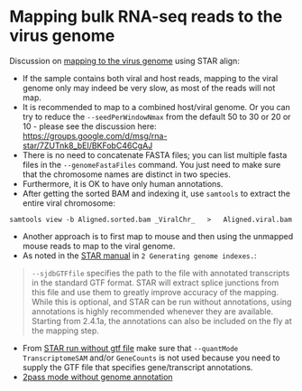 # Mapping bulk RNA-seq reads to the virus genome

Discussion on [mapping to the virus genome](https://github.com/alexdobin/STAR/issues/835) using STAR align:

* If the sample contains both viral and host reads, mapping to the viral genome only may indeed be very slow, as most of the reads will not map.
* It is recommended to map to a combined host/viral genome. Or you can try to reduce the `--seedPerWindowNmax` from the default 50 to 30 or 20 or 10 - please see the discussion here: <https://groups.google.com/d/msg/rna-star/7ZUTnk8_bEI/BKFobC46CgAJ>
* There is no need to concatenate FASTA files; you can list multiple fasta files in the `--genomeFastaFiles` command. You just need to make sure that the chromosome names are distinct in two species.
* Furthermore, it is OK to have only human annotations.
* After getting the sorted BAM and indexing it, use `samtools` to extract the entire viral chromosome:

```console
samtools view -b Aligned.sorted.bam _ViralChr_   >   Aligned.viral.bam
```

* Another approach is to first map to mouse and then using the unmapped mouse reads to map to the viral genome.
* As noted in the [STAR manual](https://github.com/alexdobin/STAR/blob/master/doc/STARmanual.pdf) in `2 Generating genome indexes.`:

> `--sjdbGTFfile` specifies the path to the file with annotated transcripts in the standard GTF format. STAR will extract splice junctions from this file and use them to greatly improve accuracy of the mapping. While this is optional, and STAR can be run without annotations, using annotations is highly recommended whenever they are available. Starting from 2.4.1a, the annotations can also be included on the fly at the mapping step.

* From [STAR run without gtf file](https://github.com/alexdobin/STAR/issues/1455) make sure that `--quantMode TranscriptomeSAM` and/or `GeneCounts` is not used because you need to supply the GTF file that specifies gene/transcript annotations.
* [2pass mode without genome annotation](https://github.com/alexdobin/STAR/issues/1207)
